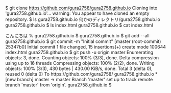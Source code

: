 $ git clone https://github.com/gura2758/gura2758.github.io
Cloning into 'gura2758.github.io'...
warning: You appear to have cloned an empty repository.
$ ls
gura2758.github.io
何かのディレクトリ/gura2758.github.io
gura2758.github.io $ ls
index.html
gura2758.github.io $ cat index.html
<!DOCTYPE html>
<html lang="ja">
<head>
 <meta charset="UTF-8">
 <meta http-equiv="X-UA-Compatible" content="IE=edge">
 <meta name="viewport" content="width=device-width, initial-scale=1.0">
 <title>Document</title>
</head>
<body>
 こんにちは
</body>
</html>% 
gura2758.github.io $ 
gura2758.github.io $ git add --all
gura2758.github.io $ git commit -m "Initial commit"
[master (root-commit) 25347b0] Initial commit
1 file changed, 15 insertions(+)
create mode 100644 index.html
gura2758.github.io $ git push -u origin master
Enumerating objects: 3, done.
Counting objects: 100% (3/3), done.
Delta compression using up to 16 threads
Compressing objects: 100% (2/2), done.
Writing objects: 100% (3/3), 430 bytes | 430.00 KiB/s, done.
Total 3 (delta 0), reused 0 (delta 0)
To https://github.com/gura2758/ gura2758.github.io
* [new branch] master -> master
Branch 'master' set up to track remote branch 'master' from 'origin'.
gura2758.github.io $

